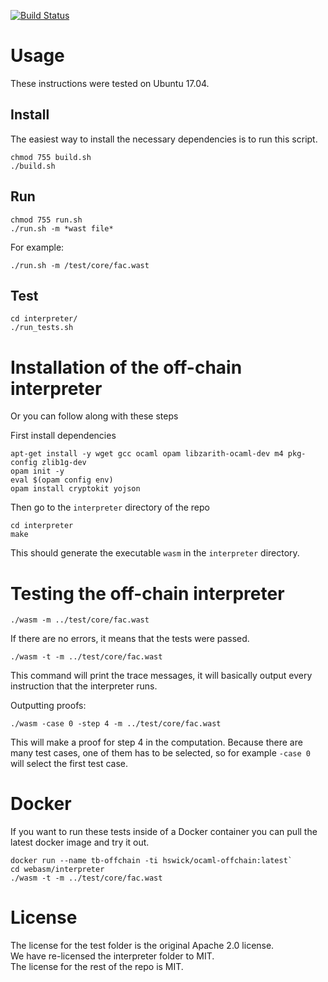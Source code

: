 [![Build Status](https://travis-ci.org/TrueBitFoundation/ocaml-offchain.svg?branch=master)](https://travis-ci.org/TrueBitFoundation/ocaml-offchain)

# Usage

These instructions were tested on Ubuntu 17.04.

## Install
The easiest way to install the necessary dependencies is to run this script.
```
chmod 755 build.sh
./build.sh
```

## Run
```
chmod 755 run.sh
./run.sh -m *wast file*
```

For example:
```
./run.sh -m /test/core/fac.wast
```

## Test

```
cd interpreter/
./run_tests.sh
```

# Installation of the off-chain interpreter

Or you can follow along with these steps

First install dependencies
```
apt-get install -y wget gcc ocaml opam libzarith-ocaml-dev m4 pkg-config zlib1g-dev
opam init -y
eval $(opam config env)
opam install cryptokit yojson
```

Then go to the `interpreter` directory of the repo
```
cd interpreter
make
```

This should generate the executable `wasm` in the `interpreter` directory.

# Testing the off-chain interpreter
```
./wasm -m ../test/core/fac.wast
```
If there are no errors, it means that the tests were passed.

```
./wasm -t -m ../test/core/fac.wast
```

This command will print the trace messages, it will basically output every instruction that the interpreter runs.

Outputting proofs:
```
./wasm -case 0 -step 4 -m ../test/core/fac.wast
```
This will make a proof for step 4 in the computation. Because there are many test cases, one of them has to be selected, so for example `-case 0` will select the first test case.

# Docker

If you want to run these tests inside of a Docker container you can pull the latest docker image and try it out.

```
docker run --name tb-offchain -ti hswick/ocaml-offchain:latest`
cd webasm/interpreter
./wasm -t -m ../test/core/fac.wast
```

# License
The license for the test folder is the original Apache 2.0 license.<br/>
We have re-licensed the interpreter folder to MIT.<br/>
The license for the rest of the repo is MIT.<br/>

